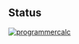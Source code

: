 ## Status

[![programmercalc](https://catalog.flipperzero.one/application/programmercalc/widget)](https://catalog.flipperzero.one/application/programmercalc/page)
